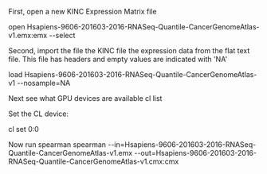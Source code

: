 First, open a new KINC Expression Matrix file 

open Hsapiens-9606-201603-2016-RNASeq-Quantile-CancerGenomeAtlas-v1.emx:emx --select

Second, import the file the KINC file the expression data from the flat text file. This file has headers and empty values are indicated with 'NA'

load Hsapiens-9606-201603-2016-RNASeq-Quantile-CancerGenomeAtlas-v1 --nosample=NA

Next see what GPU devices are available
cl list

Set the CL device:

cl set 0:0

Now run spearman
spearman --in=Hsapiens-9606-201603-2016-RNASeq-Quantile-CancerGenomeAtlas-v1.emx --out=Hsapiens-9606-201603-2016-RNASeq-Quantile-CancerGenomeAtlas-v1.cmx:cmx
